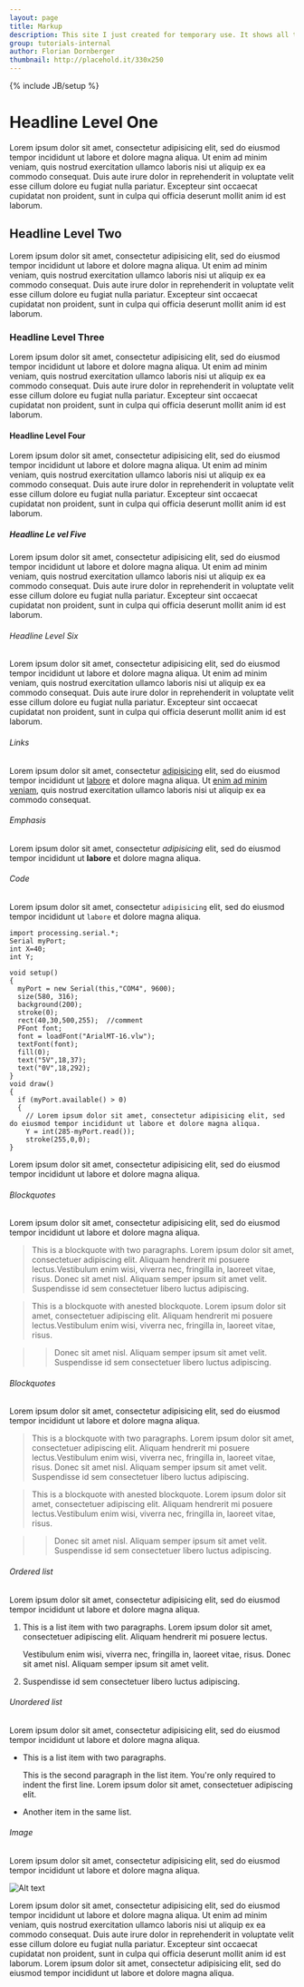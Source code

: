 ```yaml
---
layout: page
title: Markup
description: This site I just created for temporary use. It shows all the markup in markdown format you can use in the .md files and how they are styled.
group: tutorials-internal
author: Florian Dornberger
thumbnail: http://placehold.it/330x250
---
```


{% include JB/setup %}

# Headline Level One
Lorem ipsum dolor sit amet, consectetur adipisicing elit, sed do eiusmod tempor incididunt ut labore et dolore magna aliqua. Ut enim ad minim veniam, quis nostrud exercitation ullamco laboris nisi ut aliquip ex ea commodo consequat. Duis aute irure dolor in reprehenderit in voluptate velit esse cillum dolore eu fugiat nulla pariatur. Excepteur sint occaecat cupidatat non proident, sunt in culpa qui officia deserunt mollit anim id est laborum.

## Headline Level Two
Lorem ipsum dolor sit amet, consectetur adipisicing elit, sed do eiusmod tempor incididunt ut labore et dolore magna aliqua. Ut enim ad minim veniam, quis nostrud exercitation ullamco laboris nisi ut aliquip ex ea commodo consequat. Duis aute irure dolor in reprehenderit in voluptate velit esse cillum dolore eu fugiat nulla pariatur. Excepteur sint occaecat cupidatat non proident, sunt in culpa qui officia deserunt mollit anim id est laborum.

### Headline Level Three
Lorem ipsum dolor sit amet, consectetur adipisicing elit, sed do eiusmod tempor incididunt ut labore et dolore magna aliqua. Ut enim ad minim veniam, quis nostrud exercitation ullamco laboris nisi ut aliquip ex ea commodo consequat. Duis aute irure dolor in reprehenderit in voluptate velit esse cillum dolore eu fugiat nulla pariatur. Excepteur sint occaecat cupidatat non proident, sunt in culpa qui officia deserunt mollit anim id est laborum.

#### Headline Level Four
Lorem ipsum dolor sit amet, consectetur adipisicing elit, sed do eiusmod tempor incididunt ut labore et dolore magna aliqua. Ut enim ad minim veniam, quis nostrud exercitation ullamco laboris nisi ut aliquip ex ea commodo consequat. Duis aute irure dolor in reprehenderit in voluptate velit esse cillum dolore eu fugiat nulla pariatur. Excepteur sint occaecat cupidatat non proident, sunt in culpa qui officia deserunt mollit anim id est laborum.

##### Headline Le vel Five
Lorem ipsum dolor sit amet, consectetur adipisicing elit, sed do eiusmod tempor incididunt ut labore et dolore magna aliqua. Ut enim ad minim veniam, quis nostrud exercitation ullamco laboris nisi ut aliquip ex ea commodo consequat. Duis aute irure dolor in reprehenderit in voluptate velit esse cillum dolore eu fugiat nulla pariatur. Excepteur sint occaecat cupidatat non proident, sunt in culpa qui officia deserunt mollit anim id est laborum.

###### Headline Level Six
Lorem ipsum dolor sit amet, consectetur adipisicing elit, sed do eiusmod tempor incididunt ut labore et dolore magna aliqua. Ut enim ad minim veniam, quis nostrud exercitation ullamco laboris nisi ut aliquip ex ea commodo consequat. Duis aute irure dolor in reprehenderit in voluptate velit esse cillum dolore eu fugiat nulla pariatur. Excepteur sint occaecat cupidatat non proident, sunt in culpa qui officia deserunt mollit anim id est laborum.

###### Links
Lorem ipsum dolor sit amet, consectetur [adipisicing](http://example.com/ "Link title for adipisicing") elit, sed do eiusmod tempor incididunt ut [labore](http://example.com/ "Link title for labore") et dolore magna aliqua. Ut [enim ad minim veniam](http://example.com/ "Link title for enim ad minim veniam"), quis nostrud exercitation ullamco laboris nisi ut aliquip ex ea commodo consequat.

###### Emphasis
Lorem ipsum dolor sit amet, consectetur *adipisicing* elit, sed do eiusmod tempor incididunt ut **labore** et dolore magna aliqua.

###### Code
Lorem ipsum dolor sit amet, consectetur `adipisicing` elit, sed do eiusmod tempor incididunt ut `labore` et dolore magna aliqua.

    import processing.serial.*;
    Serial myPort;
    int X=40;
    int Y;

    void setup()
    {
      myPort = new Serial(this,"COM4", 9600);
      size(580, 316);
      background(200);
      stroke(0);
      rect(40,30,500,255);  //comment
      PFont font;
      font = loadFont("ArialMT-16.vlw");
      textFont(font);
      fill(0);
      text("5V",18,37);
      text("0V",18,292);
    }
    void draw()
    {
      if (myPort.available() > 0)
      {
        // Lorem ipsum dolor sit amet, consectetur adipisicing elit, sed do eiusmod tempor incididunt ut labore et dolore magna aliqua.
        Y = int(285-myPort.read());
        stroke(255,0,0);
    }

Lorem ipsum dolor sit amet, consectetur adipisicing elit, sed do eiusmod tempor incididunt ut labore et dolore magna aliqua.

###### Blockquotes
Lorem ipsum dolor sit amet, consectetur adipisicing elit, sed do eiusmod tempor incididunt ut labore et dolore magna aliqua.

> This is a blockquote with two paragraphs. Lorem ipsum dolor sit amet, consectetuer adipiscing elit. Aliquam hendrerit mi posuere lectus.Vestibulum enim wisi, viverra nec, fringilla in, laoreet vitae, risus.
> Donec sit amet nisl. Aliquam semper ipsum sit amet velit. Suspendisse id sem consectetuer libero luctus adipiscing.

> This is a blockquote with anested blockquote. Lorem ipsum dolor sit amet, consectetuer adipiscing elit. Aliquam hendrerit mi posuere lectus.Vestibulum enim wisi, viverra nec, fringilla in, laoreet vitae, risus.

>> Donec sit amet nisl. Aliquam semper ipsum sit amet velit. Suspendisse id sem consectetuer libero luctus adipiscing.

###### Blockquotes
Lorem ipsum dolor sit amet, consectetur adipisicing elit, sed do eiusmod tempor incididunt ut labore et dolore magna aliqua.

> This is a blockquote with two paragraphs. Lorem ipsum dolor sit amet, consectetuer adipiscing elit. Aliquam hendrerit mi posuere lectus.Vestibulum enim wisi, viverra nec, fringilla in, laoreet vitae, risus.
> Donec sit amet nisl. Aliquam semper ipsum sit amet velit. Suspendisse id sem consectetuer libero luctus adipiscing.

> This is a blockquote with anested blockquote. Lorem ipsum dolor sit amet, consectetuer adipiscing elit. Aliquam hendrerit mi posuere lectus.Vestibulum enim wisi, viverra nec, fringilla in, laoreet vitae, risus.

>> Donec sit amet nisl. Aliquam semper ipsum sit amet velit. Suspendisse id sem consectetuer libero luctus adipiscing.


###### Ordered list
Lorem ipsum dolor sit amet, consectetur adipisicing elit, sed do eiusmod tempor incididunt ut labore et dolore magna aliqua.

1.  This is a list item with two paragraphs. Lorem ipsum dolor sit amet, consectetuer adipiscing elit. Aliquam hendrerit mi posuere lectus.

    Vestibulum enim wisi, viverra nec, fringilla in, laoreet vitae, risus. Donec sit amet nisl. Aliquam semper ipsum sit amet velit.

2.  Suspendisse id sem consectetuer libero luctus adipiscing.

###### Unordered list
Lorem ipsum dolor sit amet, consectetur adipisicing elit, sed do eiusmod tempor incididunt ut labore et dolore magna aliqua.

*   This is a list item with two paragraphs.

    This is the second paragraph in the list item. You're only required to indent the first line. Lorem ipsum dolor sit amet, consectetuer adipiscing elit.

*   Another item in the same list.

###### Image
Lorem ipsum dolor sit amet, consectetur adipisicing elit, sed do eiusmod tempor incididunt ut labore et dolore magna aliqua.

![Alt text](http://placehold.it/610x390&text=Some+Image "Optional title")

Lorem ipsum dolor sit amet, consectetur adipisicing elit, sed do eiusmod tempor incididunt ut labore et dolore magna aliqua. Ut enim ad minim veniam, quis nostrud exercitation ullamco laboris nisi ut aliquip ex ea commodo consequat. Duis aute irure dolor in reprehenderit in voluptate velit esse cillum dolore eu fugiat nulla pariatur. Excepteur sint occaecat cupidatat non proident, sunt in culpa qui officia deserunt mollit anim id est laborum. Lorem ipsum dolor sit amet, consectetur adipisicing elit, sed do eiusmod tempor incididunt ut labore et dolore magna aliqua.
